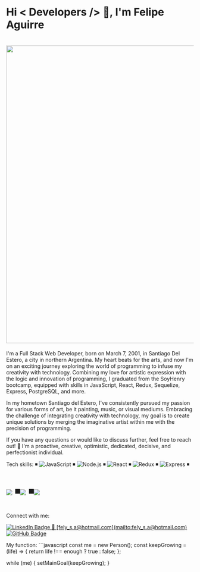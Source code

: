 <div>
    <h1>Hi < Developers /> 👋, I'm Felipe Aguirre</h1>
</div>

<h1 align="center">
  <img src="https://media.giphy.com/media/v1.Y2lkPTc5MGI3NjExamduc29tYzBseWpscW5wb3N0MHBleWV5bzRlc3Mxbmw4ZnlucGh6eSZlcD12MV9pbnRlcm5hbF9naWZfYnlfaWQmY3Q9Zw/g0qpWxb4pKYuIjMcq0/giphy.gif" width="800px"/>
</h1>




I'm a Full Stack Web Developer, born on March 7, 2001, in Santiago Del Estero, a city in northern Argentina. My heart beats for the arts, and now I'm on an exciting journey exploring the world of programming to infuse my creativity with technology. Combining my love for artistic expression with the logic and innovation of programming, I graduated from the SoyHenry bootcamp, equipped with skills in JavaScript, React, Redux, Sequelize, Express, PostgreSQL, and more.

In my hometown Santiago del Estero, I've consistently pursued my passion for various forms of art, be it painting, music, or visual mediums. Embracing the challenge of integrating creativity with technology, my goal is to create unique solutions by merging the imaginative artist within me with the precision of programming.

If you have any questions or would like to discuss further, feel free to reach out!
💛 I'm a proactive, creative, optimistic, dedicated, decisive, and perfectionist individual.

Tech skills:
◾ ![JavaScript](https://img.shields.io/badge/JavaScript-ES6-yellow)
◾ ![Node.js](https://img.shields.io/badge/Node.js-339933?style=flat&logo=node.js&logoColor=white)
◾ ![React](https://img.shields.io/badge/React-61DAFB?logo=react&logoColor=white&style=for-the-badge)
◾ ![Redux](https://img.shields.io/badge/Redux-764ABC?logo=redux&logoColor=white&style=for-the-badge)
◾ ![Express](https://img.shields.io/badge/Express.js-000000?logo=express&logoColor=white&style=for-the-badge)
◾ <h1> <img src="https://img.shields.io/badge/Sequelize-52B0E7?logo=sequelize&logoColor=white&style=for-the-badge"/> 
◾<img src="https://img.shields.io/badge/PostgreSQL-4169E1?style=flat&logo=postgresql&logoColor=white"/>
◾<img src="https://img.shields.io/badge/Tailwind_CSS-06B6D4?style=flat&logo=tailwind-css&logoColor=white"/>
</h1>



Connect with me:
<p>
  <a href="https://www.linkedin.com/in/feliaguirre7/">
    <img src="https://img.shields.io/badge/LinkedIn-0077B5?logo=linkedin&logoColor=white&style=for-the-badge" alt="LinkedIn Badge"/>
  </a>
  <a href="mailto:fely_s.a@hotmail.com">
    📧 [fely_s.a@hotmail.com](mailto:fely_s.a@hotmail.com)
  </a>
  <a href="https://github.com/FeliAguirre7">
    <img src="https://img.shields.io/badge/GitHub-181717?logo=github&logoColor=white&style=for-the-badge" alt="GitHub Badge"/>
  </a>
</p>
My function:
```javascript
const me = new Person();
const keepGrowing = (life) => {
    return life !== enough ? true : false;
};

while (me) {
    setMainGoal(keepGrowing);
}
